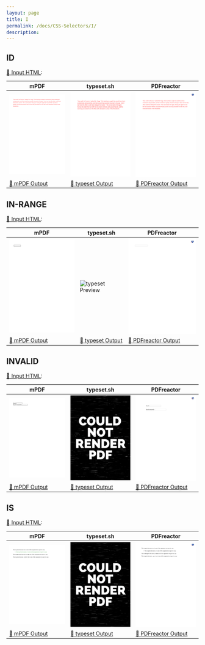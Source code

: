 ```yaml
---
layout: page
title: I
permalink: /docs/CSS-Selectors/I/
description: 
---
```




## ID

[📄 Input HTML](/html/CSS%20Selectors/I/id.html):

| mPDF | typeset.sh | PDFreactor |
|---------|---------|---------|
| ![mPDF Preview](mpdf__html_CSS_Selectors_I_id.html.png) | ![typeset Preview](typeset__html_CSS_Selectors_I_id.html.png) | ![PDFreactor Preview](pdfreactor__html_CSS_Selectors_I_id.html.png) |
| [📕 mPDF Output](mpdf__html_CSS_Selectors_I_id.html.pdf) | [📕 typeset Output](typeset__html_CSS_Selectors_I_id.html.pdf) | [📕 PDFreactor Output](pdfreactor__html_CSS_Selectors_I_id.html.pdf) |
## IN-RANGE

[📄 Input HTML](/html/CSS%20Selectors/I/in-range.html):

| mPDF | typeset.sh | PDFreactor |
|---------|---------|---------|
| ![mPDF Preview](mpdf__html_CSS_Selectors_I_in-range.html.png) | ![typeset Preview](typeset__html_CSS_Selectors_I_in-range.html.png) | ![PDFreactor Preview](pdfreactor__html_CSS_Selectors_I_in-range.html.png) |
| [📕 mPDF Output](mpdf__html_CSS_Selectors_I_in-range.html.pdf) | [📕 typeset Output](typeset__html_CSS_Selectors_I_in-range.html.pdf) | [📕 PDFreactor Output](pdfreactor__html_CSS_Selectors_I_in-range.html.pdf) |
## INVALID

[📄 Input HTML](/html/CSS%20Selectors/I/invalid.html):

| mPDF | typeset.sh | PDFreactor |
|---------|---------|---------|
| ![mPDF Preview](mpdf__html_CSS_Selectors_I_invalid.html.png) | ![typeset Preview](typeset__html_CSS_Selectors_I_invalid.html.png) | ![PDFreactor Preview](pdfreactor__html_CSS_Selectors_I_invalid.html.png) |
| [📕 mPDF Output](mpdf__html_CSS_Selectors_I_invalid.html.pdf) | [📕 typeset Output](typeset__html_CSS_Selectors_I_invalid.html.pdf) | [📕 PDFreactor Output](pdfreactor__html_CSS_Selectors_I_invalid.html.pdf) |
## IS

[📄 Input HTML](/html/CSS%20Selectors/I/is.html):

| mPDF | typeset.sh | PDFreactor |
|---------|---------|---------|
| ![mPDF Preview](mpdf__html_CSS_Selectors_I_is.html.png) | ![typeset Preview](typeset__html_CSS_Selectors_I_is.html.png) | ![PDFreactor Preview](pdfreactor__html_CSS_Selectors_I_is.html.png) |
| [📕 mPDF Output](mpdf__html_CSS_Selectors_I_is.html.pdf) | [📕 typeset Output](typeset__html_CSS_Selectors_I_is.html.pdf) | [📕 PDFreactor Output](pdfreactor__html_CSS_Selectors_I_is.html.pdf) |

